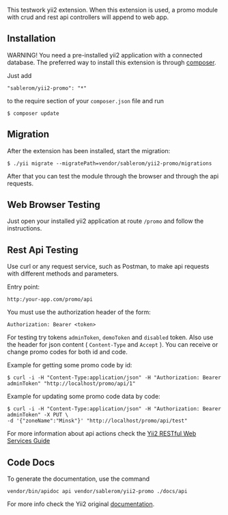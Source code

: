 This testwork yii2 extension. When this extension is used,
a promo module with crud and rest api controllers will append to web app.

Installation
------------

WARNING! You need a pre-installed yii2 application with a connected database. 
The preferred way to install this extension is through [composer](http://getcomposer.org/download/).

Just add

```
"sablerom/yii2-promo": "*"
```
to the require section of your `composer.json` file and run

```
$ composer update
```

Migration
-----

After the extension has been installed, start the migration:

```
$ ./yii migrate --migratePath=vendor/sablerom/yii2-promo/migrations
```

After that you can test the module through the browser and through the api requests.


Web Browser Testing
-----

Just open your installed yii2 application at route `/promo` and follow the instructions.


Rest Api Testing
-----

Use curl or any request service, such as Postman, to make api requests with different methods and parameters.

Entry point:

```
http:/your-app.com/promo/api
```

You must use the authorization header of the form: 

```
Authorization: Bearer <token>
```

For testing try tokens `adminToken`, `demoToken` and `disabled` token. Also use the header for json content ( `Content-Type` and `Accept` ). You can receive or change promo codes for both id and code.

Example for getting some promo code by id:

```
$ curl -i -H "Content-Type:application/json" -H "Authorization: Bearer adminToken" "http://localhost/promo/api/1"
```

Example for updating some promo code data by code:

```
$ curl -i -H "Content-Type:application/json" -H "Authorization: Bearer adminToken" -X PUT \
-d '{"zoneName":"Minsk"}' "http://localhost/promo/api/test"
```

For more information about api actions check the [Yii2 RESTful Web Services Guide](http://www.yiiframework.com/doc-2.0/guide-rest-quick-start.html)

Code Docs
-----

To generate the documentation, use the command

```
vendor/bin/apidoc api vendor/sablerom/yii2-promo ./docs/api
```

For more info check the Yii2 original [documentation](http://www.yiiframework.com/doc-2.0/ext-apidoc-index.html).